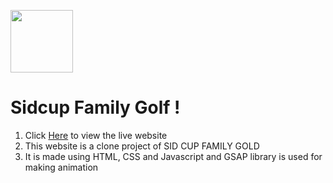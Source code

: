  <img
      height="100px"
      width = "100px"
      src="https://cdn-icons-png.flaticon.com/512/507/507720.png"
    />
<h1>
    Sidcup Family Golf !
</h1>
<ol>
    <li> Click <a href="https://anoyash.github.io/sidcupfamilygolf/">Here</a> to view the live website </li>
    <li> This website is a clone project of SID CUP FAMILY GOLD</li>
    <li> It is made using HTML, CSS and Javascript and GSAP library is used for making animation</li>
</ol>
